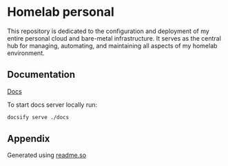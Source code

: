 # Homelab personal

This repository is dedicated to the configuration and deployment of my entire personal cloud and bare-metal infrastructure. It serves as the central hub for managing, automating, and maintaining all aspects of my homelab environment.

## Documentation

[Docs](https://todo)

To start docs server locally run:

```sh
docsify serve ./docs
```

## Appendix

Generated using [readme.so](https://readme.so/editor)
